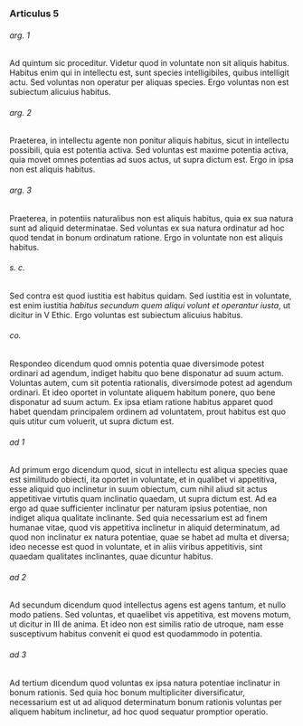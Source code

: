### Articulus 5

###### arg. 1
Ad quintum sic proceditur. Videtur quod in voluntate non sit aliquis habitus. Habitus enim qui in intellectu est, sunt species intelligibiles, quibus intelligit actu. Sed voluntas non operatur per aliquas species. Ergo voluntas non est subiectum alicuius habitus.

###### arg. 2
Praeterea, in intellectu agente non ponitur aliquis habitus, sicut in intellectu possibili, quia est potentia activa. Sed voluntas est maxime potentia activa, quia movet omnes potentias ad suos actus, ut supra dictum est. Ergo in ipsa non est aliquis habitus.

###### arg. 3
Praeterea, in potentiis naturalibus non est aliquis habitus, quia ex sua natura sunt ad aliquid determinatae. Sed voluntas ex sua natura ordinatur ad hoc quod tendat in bonum ordinatum ratione. Ergo in voluntate non est aliquis habitus.

###### s. c.
Sed contra est quod iustitia est habitus quidam. Sed iustitia est in voluntate, est enim iustitia *habitus secundum quem aliqui volunt et operantur iusta*, ut dicitur in V Ethic. Ergo voluntas est subiectum alicuius habitus.

###### co.
Respondeo dicendum quod omnis potentia quae diversimode potest ordinari ad agendum, indiget habitu quo bene disponatur ad suum actum. Voluntas autem, cum sit potentia rationalis, diversimode potest ad agendum ordinari. Et ideo oportet in voluntate aliquem habitum ponere, quo bene disponatur ad suum actum. Ex ipsa etiam ratione habitus apparet quod habet quendam principalem ordinem ad voluntatem, prout habitus est quo quis utitur cum voluerit, ut supra dictum est.

###### ad 1
Ad primum ergo dicendum quod, sicut in intellectu est aliqua species quae est similitudo obiecti, ita oportet in voluntate, et in qualibet vi appetitiva, esse aliquid quo inclinetur in suum obiectum, cum nihil aliud sit actus appetitivae virtutis quam inclinatio quaedam, ut supra dictum est. Ad ea ergo ad quae sufficienter inclinatur per naturam ipsius potentiae, non indiget aliqua qualitate inclinante. Sed quia necessarium est ad finem humanae vitae, quod vis appetitiva inclinetur in aliquid determinatum, ad quod non inclinatur ex natura potentiae, quae se habet ad multa et diversa; ideo necesse est quod in voluntate, et in aliis viribus appetitivis, sint quaedam qualitates inclinantes, quae dicuntur habitus.

###### ad 2
Ad secundum dicendum quod intellectus agens est agens tantum, et nullo modo patiens. Sed voluntas, et quaelibet vis appetitiva, est movens motum, ut dicitur in III de anima. Et ideo non est similis ratio de utroque, nam esse susceptivum habitus convenit ei quod est quodammodo in potentia.

###### ad 3
Ad tertium dicendum quod voluntas ex ipsa natura potentiae inclinatur in bonum rationis. Sed quia hoc bonum multipliciter diversificatur, necessarium est ut ad aliquod determinatum bonum rationis voluntas per aliquem habitum inclinetur, ad hoc quod sequatur promptior operatio.

